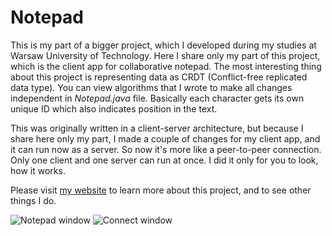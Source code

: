 # Notepad

This is my part of a bigger project, which I developed during my studies at Warsaw University of Technology. Here I share only my part of this project, which is the client app for collaborative notepad. The most interesting thing about this project is representing data as CRDT (Conflict-free replicated data type). You can view algorithms that I wrote to make all changes independent in *Notepad.java* file. Basically each character gets its own unique ID which also indicates position in the text.

This was originally written in a client-server architecture, but because I share here only my part, I made a couple of changes for my client app, and it can run now as a server. So now it's more like a peer-to-peer connection. Only one client and one server can run at once. I did it only for you to look, how it works.

Please visit [my website](www.mmakos.pl/programming/notepad) to learn more about this project, and to see other things I do.

![Notepad window](http://www.mmakos.pl/storage/2021/02/Screenshot-2021-02-27-223629.png)
![Connect window](http://www.mmakos.pl/storage/2021/02/Screenshot-2021-02-27-224801.png)
